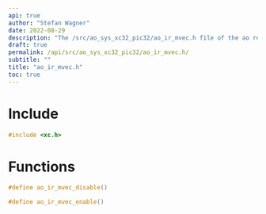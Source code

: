 ```yaml
---
api: true
author: "Stefan Wagner"
date: 2022-08-29
description: "The /src/ao_sys_xc32_pic32/ao_ir_mvec.h file of the ao real-time operating system."
draft: true
permalink: /api/src/ao_sys_xc32_pic32/ao_ir_mvec.h/
subtitle: ""
title: "ao_ir_mvec.h"
toc: true
---
```


# Include

```c
#include <xc.h>
```

# Functions

```c
#define ao_ir_mvec_disable()
```

```c
#define ao_ir_mvec_enable()
```

